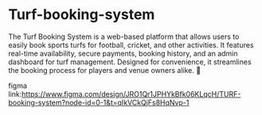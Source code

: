 # Turf-booking-system
The Turf Booking System is a web-based platform that allows users to easily book sports turfs for football, cricket, and other activities. It features real-time availability, secure payments, booking history, and an admin dashboard for turf management. Designed for convenience, it streamlines the booking process for players and venue owners alike. 🚀

figma link:https://www.figma.com/design/JRO1Qr1JPHYkBfk06KLqcH/TURF-booking-system?node-id=0-1&t=qIkVCkQjFs8HqNvp-1
